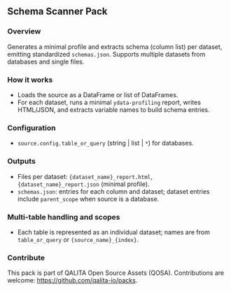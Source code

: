 ## Schema Scanner Pack

### Overview
Generates a minimal profile and extracts schema (column list) per dataset, emitting standardized `schemas.json`. Supports multiple datasets from databases and single files.

### How it works
- Loads the source as a DataFrame or list of DataFrames.
- For each dataset, runs a minimal `ydata-profiling` report, writes HTML/JSON, and extracts variable names to build schema entries.

### Configuration
- `source.config.table_or_query` (string | list | `*`) for databases.

### Outputs
- Files per dataset: `{dataset_name}_report.html`, `{dataset_name}_report.json` (minimal profile).
- `schemas.json`: entries for each column and dataset; dataset entries include `parent_scope` when source is a database.

### Multi-table handling and scopes
- Each table is represented as an individual dataset; names are from `table_or_query` or `{source_name}_{index}`.

### Contribute
This pack is part of QALITA Open Source Assets (QOSA). Contributions are welcome: https://github.com/qalita-io/packs.
